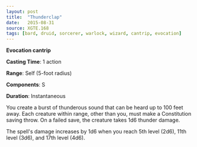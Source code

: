 ```yaml
---
layout: post
title:  "Thunderclap"
date:   2015-08-31
source: XGTE.168
tags: [bard, druid, sorcerer, warlock, wizard, cantrip, evocation]
---
```


**Evocation cantrip**

**Casting Time**: 1 action

**Range**: Self (5-foot radius)

**Components**: S

**Duration**: Instantaneous

You create a burst of thunderous sound that can be heard up to 100 feet away. Each creature within range, other than you, must make a Constitution saving throw. On a failed save, the creature takes 1d6 thunder damage.

The spell's damage increases by 1d6 when you reach 5th level (2d6), 11th level (3d6), and 17th level (4d6).
